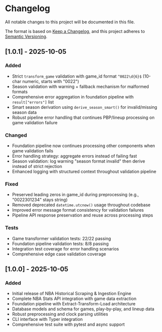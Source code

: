 # Changelog

All notable changes to this project will be documented in this file.

The format is based on [Keep a Changelog](https://keepachangelog.com/en/1.0.0/),
and this project adheres to [Semantic Versioning](https://semver.org/spec/v2.0.0.html).

## [1.0.1] - 2025-10-05

### Added
- Strict `transform_game` validation with game_id format `^0022\d{6}$` (10-char numeric, starts with "0022")
- Season validation with warning + fallback mechanism for malformed formats
- Comprehensive error aggregation in foundation pipeline with `result["errors"]` list
- Smart season derivation using `derive_season_smart()` for invalid/missing season data
- Robust pipeline error handling that continues PBP/lineup processing on game validation failure

### Changed
- Foundation pipeline now continues processing other components when game validation fails
- Error handling strategy: aggregate errors instead of failing fast
- Season validation: log warning "season format invalid" then derive instead of strict rejection
- Enhanced logging with structured context throughout validation pipeline

### Fixed
- Preserved leading zeros in game_id during preprocessing (e.g., "0022301234" stays string)
- Removed deprecated `datetime.utcnow()` usage throughout codebase
- Improved error message format consistency for validation failures
- Pipeline API response preservation and reuse across processing steps

### Tests
- Game transformer validation tests: 22/22 passing
- Foundation pipeline validation tests: 8/8 passing  
- Integration test coverage for error handling scenarios
- Comprehensive edge case validation coverage

## [1.0.0] - 2025-10-05

### Added
- Initial release of NBA Historical Scraping & Ingestion Engine
- Complete NBA Stats API integration with game data extraction
- Foundation pipeline with Extract-Transform-Load architecture
- Database models and schema for games, play-by-play, and lineup data
- Robust preprocessing and clock parsing utilities
- CLI interface with Typer integration
- Comprehensive test suite with pytest and async support